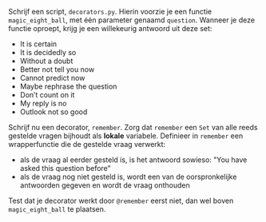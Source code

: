 Schrijf een script, `decorators.py`.
Hierin voorzie je een functie `magic_eight_ball`, met één parameter genaamd `question`. Wanneer je deze functie oproept, krijg je een willekeurig antwoord uit deze set:

- It is certain
- It is decidedly so
- Without a doubt
- Better not tell you now
- Cannot predict now
- Maybe rephrase the question
- Don’t count on it
- My reply is no
- Outlook not so good

Schrijf nu een decorator, `remember`.
Zorg dat `remember` een `Set` van alle reeds gestelde vragen bijhoudt als **lokale** variabele.
Definieer in `remember` een wrapperfunctie die de gestelde vraag verwerkt:

- als de vraag al eerder gesteld is, is het antwoord sowieso: "You have asked this question before"
- als de vraag nog niet gesteld is, wordt een van de oorspronkelijke antwoorden gegeven en wordt de vraag onthouden

Test dat je decorator werkt door `@remember` eerst niet, dan wel boven `magic_eight_ball` te plaatsen.
